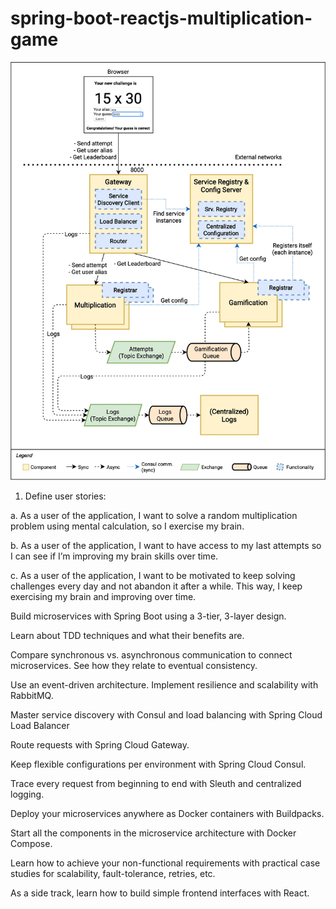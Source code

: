 # spring-boot-reactjs-multiplication-game
![](https://raw.githubusercontent.com/MikhailPalagashvili/spring-boot-reactjs-multiplication-game/master/images/gamification-brain-teaser-challenges.webp)
1)	Define user stories:

a.	As a user of the application, I want to solve a random multiplication problem using mental calculation, so I exercise my brain.

b.	As a user of the application, I want to have access to my last attempts so I can see if I’m improving my brain skills over time.

c.	As a user of the application, I want to be motivated to keep solving challenges every day and not abandon it after a while. This way, I keep exercising my brain and improving over time.

Build microservices with Spring Boot using a 3-tier, 3-layer design.

Learn about TDD techniques and what their benefits are.

Compare synchronous vs. asynchronous communication to connect microservices. See how they relate to eventual consistency.

Use an event-driven architecture. Implement resilience and scalability with RabbitMQ.

Master service discovery with Consul and load balancing with Spring Cloud Load Balancer

Route requests with Spring Cloud Gateway.

Keep flexible configurations per environment with Spring Cloud Consul.

Trace every request from beginning to end with Sleuth and centralized logging.

Deploy your microservices anywhere as Docker containers with Buildpacks.

Start all the components in the microservice architecture with Docker Compose.

Learn how to achieve your non-functional requirements with practical case studies for scalability, fault-tolerance, retries, etc.

As a side track, learn how to build simple frontend interfaces with React.
